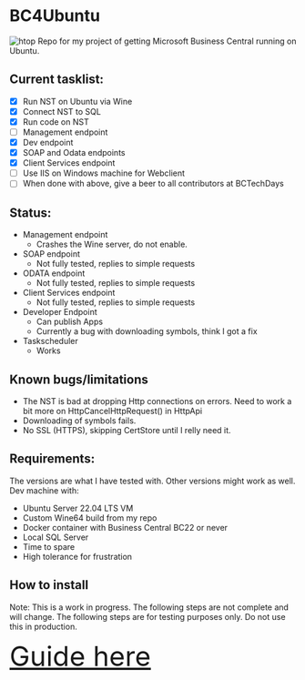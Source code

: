 
# BC4Ubuntu
![htop](https://user-images.githubusercontent.com/3491765/219025165-7099dc7e-fac7-4f83-a6d4-f83e67472161.png)
Repo for my project of getting Microsoft Business Central running on Ubuntu.

## Current tasklist: 
- [x] Run NST on Ubuntu via Wine
- [x] Connect NST to SQL
- [x] Run code on NST
- [ ] Management endpoint
- [X] Dev endpoint
- [X] SOAP and Odata endpoints
- [X] Client Services endpoint
- [ ] Use IIS on Windows machine for Webclient
- [ ] When done with above, give a beer to all contributors at BCTechDays

## Status:
- Management endpoint
	* Crashes the Wine server, do not enable.
- SOAP endpoint
	* Not fully tested, replies to simple requests
- ODATA endpoint
	* Not fully tested, replies to simple requests
- Client Services endpoint
	* Not fully tested, replies to simple requests
- Developer Endpoint
	* Can publish Apps
	* Currently a bug with downloading symbols, think I got a fix
- Taskscheduler
	* Works

## Known bugs/limitations
- The NST is bad at dropping Http connections on errors. Need to work a bit more on HttpCancelHttpRequest() in HttpApi
- Downloading of symbols fails.
- No SSL (HTTPS), skipping CertStore until I relly need it.

## Requirements:
The versions are what I have tested with. Other versions might work as well.
Dev machine with:
- Ubuntu Server 22.04 LTS VM
- Custom Wine64 build from my repo
- Docker container with Business Central BC22 or never
- Local SQL Server
- Time to spare
- High tolerance for frustration

## How to install
Note: This is a work in progress. The following steps are not complete and will change. The following steps are for testing purposes only. Do not use this in production.

<font size="10">[Guide here](../main/HOW%20TO.md)</font>
